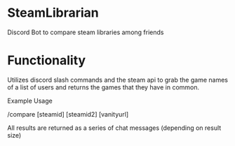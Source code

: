# SteamLibrarian
Discord Bot to compare steam libraries among friends

# Functionality
Utilizes discord slash commands and the steam api to grab the game names of a list of users and returns the games that they have in common. 

Example Usage

/compare [steamid] [steamid2] [vanityurl]

All results are returned as a series of chat messages (depending on result size)
